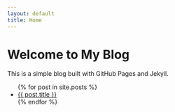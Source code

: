 ```yaml
---
layout: default
title: Home
---
```


# Welcome to My Blog

This is a simple blog built with GitHub Pages and Jekyll.

<ul>
  {% for post in site.posts %}
    <li>
      <a href="{{ post.url }}">{{ post.title }}</a>
    </li>
  {% endfor %}
</ul>
